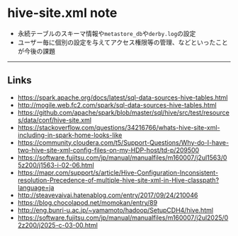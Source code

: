 # hive-site.xml note

- 永続テーブルのスキーマ情報や`metastore_db`や`derby.log`の設定
- ユーザー毎に個別の設定を与えてアクセス権限等の管理、などといったことが今後の課題

---

## Links

- https://spark.apache.org/docs/latest/sql-data-sources-hive-tables.html
- http://mogile.web.fc2.com/spark/sql-data-sources-hive-tables.html
- https://github.com/apache/spark/blob/master/sql/hive/src/test/resources/data/conf/hive-site.xml
- https://stackoverflow.com/questions/34216766/whats-hive-site-xml-including-in-spark-home-looks-like
- https://community.cloudera.com/t5/Support-Questions/Why-do-I-have-two-hive-site-xml-config-files-on-my-HDP-host/td-p/209500
- https://software.fujitsu.com/jp/manual/manualfiles/m160007/j2ul1563/05z200/j1563-i-02-06.html
- https://mapr.com/support/s/article/Hive-Configuration-Inconsistent-resolution-Precedence-of-multiple-hive-site-xml-in-Hive-classpath?language=ja
- http://steavevaivai.hatenablog.com/entry/2017/09/24/210046
- https://blog.chocolapod.net/momokan/entry/89
- http://eng.bunri-u.ac.jp/~yamamoto/hadoop/SetupCDH4/hive.html
- https://software.fujitsu.com/jp/manual/manualfiles/m160007/j2ul2025/02z200/j2025-c-03-00.html


